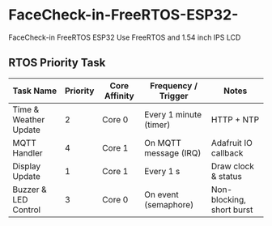 # FaceCheck-in-FreeRTOS-ESP32-
FaceCheck-in FreeRTOS ESP32 Use FreeRTOS and 1.54 inch IPS LCD

## RTOS Priority Task
| Task Name                 | Priority         | Core Affinity | Frequency / Trigger       | Notes                     |
|---------------------------|---------------------|---------------|--------------------------|---------------------------|
| Time & Weather Update     | 2               | Core 0        | Every 1 minute (timer)      | HTTP + NTP                |
| MQTT Handler              | 4                 | Core 1        | On MQTT message (IRQ)    | Adafruit IO callback      |
| Display Update            | 1                | Core 1        | Every 1 s                   | Draw clock & status       |
| Buzzer & LED Control      | 3        | Core 0        | On event (semaphore)     | Non-blocking, short burst |

